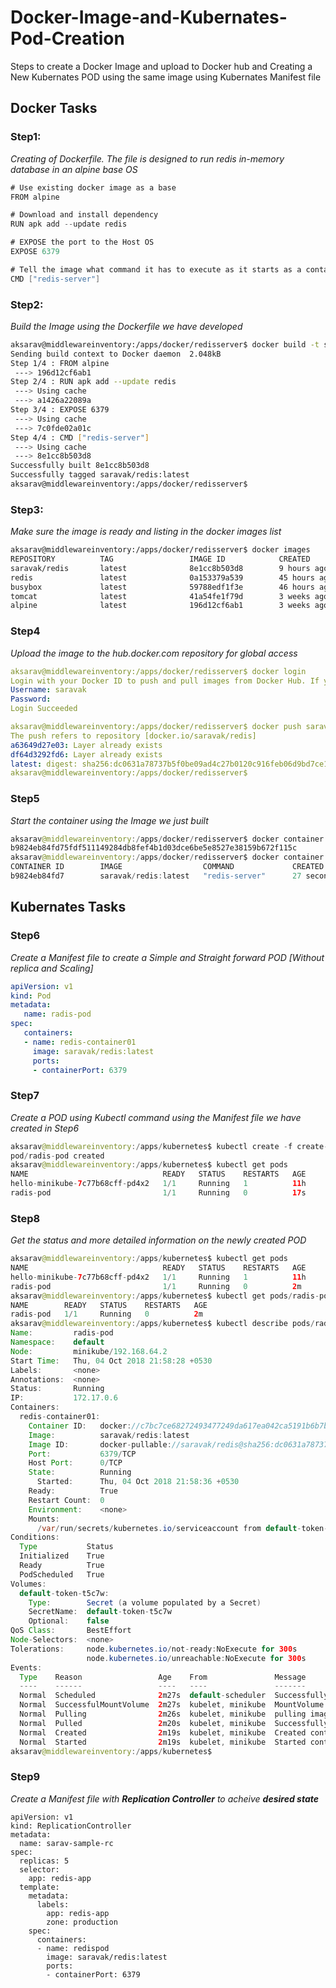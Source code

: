 # Docker-Image-and-Kubernates-Pod-Creation
Steps to create a Docker Image and upload to Docker hub and Creating a New Kubernates POD using the same image using Kubernates Manifest file

## Docker Tasks

### Step1:
*Creating of Dockerfile. The file is designed to run redis in-memory database in an alpine base OS*
```Go
# Use existing docker image as a base
FROM alpine

# Download and install dependency
RUN apk add --update redis

# EXPOSE the port to the Host OS
EXPOSE 6379

# Tell the image what command it has to execute as it starts as a container
CMD ["redis-server"]
```

### Step2:
*Build the Image using the Dockerfile we have developed*
```bash
aksarav@middlewareinventory:/apps/docker/redisserver$ docker build -t saravak/redis .
Sending build context to Docker daemon  2.048kB
Step 1/4 : FROM alpine
 ---> 196d12cf6ab1
Step 2/4 : RUN apk add --update redis
 ---> Using cache
 ---> a1426a22089a
Step 3/4 : EXPOSE 6379
 ---> Using cache
 ---> 7c0fde02a01c
Step 4/4 : CMD ["redis-server"]
 ---> Using cache
 ---> 8e1cc8b503d8
Successfully built 8e1cc8b503d8
Successfully tagged saravak/redis:latest
aksarav@middlewareinventory:/apps/docker/redisserver$ 
```

### Step3:
*Make sure the image is ready and listing in the docker images list*
```bash
aksarav@middlewareinventory:/apps/docker/redisserver$ docker images
REPOSITORY          TAG                 IMAGE ID            CREATED             SIZE
saravak/redis       latest              8e1cc8b503d8        9 hours ago         6.9MB
redis               latest              0a153379a539        45 hours ago        83.4MB
busybox             latest              59788edf1f3e        46 hours ago        1.15MB
tomcat              latest              41a54fe1f79d        3 weeks ago         463MB
alpine              latest              196d12cf6ab1        3 weeks ago         4.41MB
```

### Step4
*Upload the image to the hub.docker.com repository for global access*
```yaml
aksarav@middlewareinventory:/apps/docker/redisserver$ docker login
Login with your Docker ID to push and pull images from Docker Hub. If you don't have a Docker ID, head over to https://hub.docker.com to create one.
Username: saravak
Password: 
Login Succeeded

aksarav@middlewareinventory:/apps/docker/redisserver$ docker push saravak/redis
The push refers to repository [docker.io/saravak/redis]
a63649d27e03: Layer already exists 
df64d3292fd6: Layer already exists 
latest: digest: sha256:dc0631a78737b5f0be09ad4c27b0120c916feb06d9bd7ce1fd6890925f5dd42b size: 739
aksarav@middlewareinventory:/apps/docker/redisserver$ 
```

### Step5
*Start the container using the Image we just built*
```java
aksarav@middlewareinventory:/apps/docker/redisserver$ docker container run -d -it --name rediscontainer saravak/redis:latest 
b9824eb84fd75fdf511149284db8fef4b1d03dce6be5e8527e38159b672f115c
aksarav@middlewareinventory:/apps/docker/redisserver$ docker container list
CONTAINER ID        IMAGE                  COMMAND             CREATED             STATUS              PORTS               NAMES
b9824eb84fd7        saravak/redis:latest   "redis-server"      27 seconds ago      Up 25 seconds       6379/tcp            rediscontainer
```


## Kubernates Tasks

### Step6
*Create a Manifest file to create a Simple and Straight forward POD [Without replica and Scaling]*
```yaml
apiVersion: v1
kind: Pod
metadata:
   name: radis-pod
spec:
   containers:
   - name: redis-container01
     image: saravak/redis:latest
     ports:
     - containerPort: 6379
```

### Step7
*Create a POD using Kubectl command using the Manifest file we have created in Step6*
```java
aksarav@middlewareinventory:/apps/kubernetes$ kubectl create -f create-redispod.yml
pod/radis-pod created
aksarav@middlewareinventory:/apps/kubernetes$ kubectl get pods
NAME                              READY   STATUS    RESTARTS   AGE
hello-minikube-7c77b68cff-pd4x2   1/1     Running   1          11h
radis-pod                         1/1     Running   0          17s
```

### Step8
*Get the status and more detailed information on the newly created POD*
```java
aksarav@middlewareinventory:/apps/kubernetes$ kubectl get pods
NAME                              READY   STATUS    RESTARTS   AGE
hello-minikube-7c77b68cff-pd4x2   1/1     Running   1          11h
radis-pod                         1/1     Running   0          2m
aksarav@middlewareinventory:/apps/kubernetes$ kubectl get pods/radis-pod
NAME        READY   STATUS    RESTARTS   AGE
radis-pod   1/1     Running   0          2m
aksarav@middlewareinventory:/apps/kubernetes$ kubectl describe pods/radis-pod
Name:         radis-pod
Namespace:    default
Node:         minikube/192.168.64.2
Start Time:   Thu, 04 Oct 2018 21:58:28 +0530
Labels:       <none>
Annotations:  <none>
Status:       Running
IP:           172.17.0.6
Containers:
  redis-container01:
    Container ID:   docker://c7bc7ce68272493477249da617ea042ca5191b6b7b4ef89f9490dab8584e0fb4
    Image:          saravak/redis:latest
    Image ID:       docker-pullable://saravak/redis@sha256:dc0631a78737b5f0be09ad4c27b0120c916feb06d9bd7ce1fd6890925f5dd42b
    Port:           6379/TCP
    Host Port:      0/TCP
    State:          Running
      Started:      Thu, 04 Oct 2018 21:58:36 +0530
    Ready:          True
    Restart Count:  0
    Environment:    <none>
    Mounts:
      /var/run/secrets/kubernetes.io/serviceaccount from default-token-t5c7w (ro)
Conditions:
  Type           Status
  Initialized    True 
  Ready          True 
  PodScheduled   True 
Volumes:
  default-token-t5c7w:
    Type:        Secret (a volume populated by a Secret)
    SecretName:  default-token-t5c7w
    Optional:    false
QoS Class:       BestEffort
Node-Selectors:  <none>
Tolerations:     node.kubernetes.io/not-ready:NoExecute for 300s
                 node.kubernetes.io/unreachable:NoExecute for 300s
Events:
  Type    Reason                 Age    From               Message
  ----    ------                 ----   ----               -------
  Normal  Scheduled              2m27s  default-scheduler  Successfully assigned radis-pod to minikube
  Normal  SuccessfulMountVolume  2m27s  kubelet, minikube  MountVolume.SetUp succeeded for volume "default-token-t5c7w"
  Normal  Pulling                2m26s  kubelet, minikube  pulling image "saravak/redis:latest"
  Normal  Pulled                 2m20s  kubelet, minikube  Successfully pulled image "saravak/redis:latest"
  Normal  Created                2m19s  kubelet, minikube  Created container
  Normal  Started                2m19s  kubelet, minikube  Started container
aksarav@middlewareinventory:/apps/kubernetes$ 

```

### Step9
_Create a Manifest file with **Replication Controller** to acheive **desired state**_

```
apiVersion: v1
kind: ReplicationController
metadata:
  name: sarav-sample-rc
spec:
  replicas: 5
  selector:
    app: redis-app
  template:
    metadata:
      labels:
        app: redis-app
        zone: production
    spec:
      containers:
      - name: redispod
        image: saravak/redis:latest 
        ports:
        - containerPort: 6379
```


